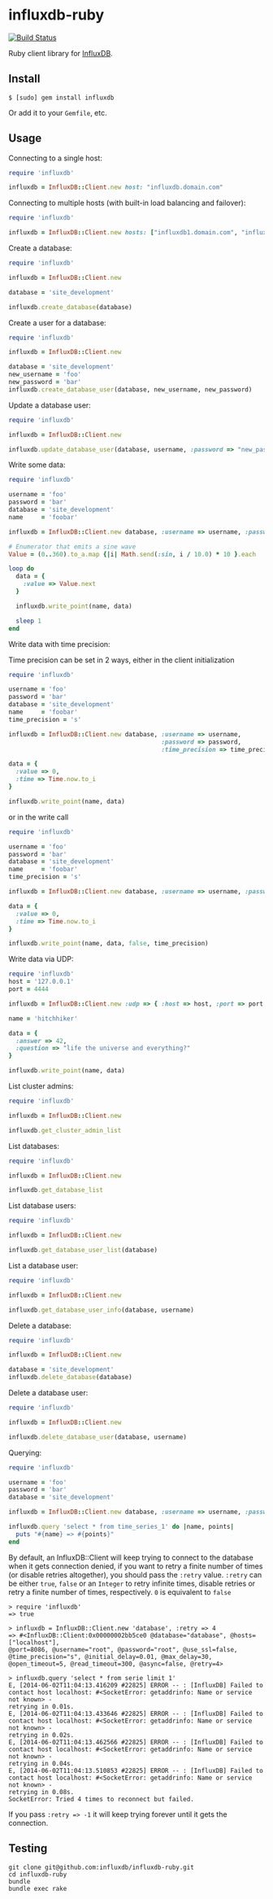influxdb-ruby
=============

[![Build Status](https://travis-ci.org/influxdb/influxdb-ruby.png?branch=master)](https://travis-ci.org/influxdb/influxdb-ruby)

Ruby client library for [InfluxDB](http://influxdb.org/).

Install
-------

```
$ [sudo] gem install influxdb
```

Or add it to your `Gemfile`, etc.

Usage
-----

Connecting to a single host:

``` ruby
require 'influxdb'

influxdb = InfluxDB::Client.new host: "influxdb.domain.com"
```

Connecting to multiple hosts (with built-in load balancing and failover):

``` ruby
require 'influxdb'

influxdb = InfluxDB::Client.new hosts: ["influxdb1.domain.com", "influxdb2.domain.com"]
```

Create a database:

``` ruby
require 'influxdb'

influxdb = InfluxDB::Client.new

database = 'site_development'

influxdb.create_database(database)
```

Create a user for a database:

``` ruby
require 'influxdb'

influxdb = InfluxDB::Client.new

database = 'site_development'
new_username = 'foo'
new_password = 'bar'
influxdb.create_database_user(database, new_username, new_password)
```

Update a database user:

``` ruby
require 'influxdb'

influxdb = InfluxDB::Client.new

influxdb.update_database_user(database, username, :password => "new_password")
```

Write some data:

``` ruby
require 'influxdb'

username = 'foo'
password = 'bar'
database = 'site_development'
name     = 'foobar'

influxdb = InfluxDB::Client.new database, :username => username, :password => password

# Enumerator that emits a sine wave
Value = (0..360).to_a.map {|i| Math.send(:sin, i / 10.0) * 10 }.each

loop do
  data = {
    :value => Value.next
  }

  influxdb.write_point(name, data)

  sleep 1
end
```

Write data with time precision:

Time precision can be set in 2 ways, either in the client initialization

``` ruby
require 'influxdb'

username = 'foo'
password = 'bar'
database = 'site_development'
name     = 'foobar'
time_precision = 's'

influxdb = InfluxDB::Client.new database, :username => username,
                                          :password => password,
                                          :time_precision => time_precision

data = {
  :value => 0,
  :time => Time.now.to_i
}

influxdb.write_point(name, data)
```
or in the write call

``` ruby
require 'influxdb'

username = 'foo'
password = 'bar'
database = 'site_development'
name     = 'foobar'
time_precision = 's'

influxdb = InfluxDB::Client.new database, :username => username, :password => password

data = {
  :value => 0,
  :time => Time.now.to_i
}

influxdb.write_point(name, data, false, time_precision)
```

Write data via UDP:

``` ruby
require 'influxdb'
host = '127.0.0.1'
port = 4444

influxdb = InfluxDB::Client.new :udp => { :host => host, :port => port }

name = 'hitchhiker'

data = {
  :answer => 42,
  :question => "life the universe and everything?"
}

influxdb.write_point(name, data)
```


List cluster admins:

``` ruby
require 'influxdb'

influxdb = InfluxDB::Client.new

influxdb.get_cluster_admin_list
```

List databases:

``` ruby
require 'influxdb'

influxdb = InfluxDB::Client.new

influxdb.get_database_list
```

List database users:

``` ruby
require 'influxdb'

influxdb = InfluxDB::Client.new

influxdb.get_database_user_list(database)
```

List a database user:

``` ruby
require 'influxdb'

influxdb = InfluxDB::Client.new

influxdb.get_database_user_info(database, username)
```

Delete a database:

``` ruby
require 'influxdb'

influxdb = InfluxDB::Client.new

database = 'site_development'
influxdb.delete_database(database)
```

Delete a database user:

``` ruby
require 'influxdb'

influxdb = InfluxDB::Client.new

influxdb.delete_database_user(database, username)
```

Querying:

``` ruby
require 'influxdb'

username = 'foo'
password = 'bar'
database = 'site_development'

influxdb = InfluxDB::Client.new database, :username => username, :password => password

influxdb.query 'select * from time_series_1' do |name, points|
  puts "#{name} => #{points}"
end
```

By default, an InfluxDB::Client will keep trying to connect to the database when
it gets connection denied, if you want to retry a finite number of times
(or disable retries altogether), you should pass the `:retry`
value. `:retry` can be either `true`, `false` or an `Integer` to retry
infinite times, disable retries or retry a finite number of times,
respectively. `0` is equivalent to `false`

```
> require 'influxdb'
=> true

> influxdb = InfluxDB::Client.new 'database', :retry => 4
=> #<InfluxDB::Client:0x00000002bb5ce0 @database="database", @hosts=["localhost"],
@port=8086, @username="root", @password="root", @use_ssl=false,
@time_precision="s", @initial_delay=0.01, @max_delay=30,
@open_timeout=5, @read_timeout=300, @async=false, @retry=4>

> influxdb.query 'select * from serie limit 1'
E, [2014-06-02T11:04:13.416209 #22825] ERROR -- : [InfluxDB] Failed to
contact host localhost: #<SocketError: getaddrinfo: Name or service not known> -
retrying in 0.01s.
E, [2014-06-02T11:04:13.433646 #22825] ERROR -- : [InfluxDB] Failed to
contact host localhost: #<SocketError: getaddrinfo: Name or service not known> -
retrying in 0.02s.
E, [2014-06-02T11:04:13.462566 #22825] ERROR -- : [InfluxDB] Failed to
contact host localhost: #<SocketError: getaddrinfo: Name or service not known> -
retrying in 0.04s.
E, [2014-06-02T11:04:13.510853 #22825] ERROR -- : [InfluxDB] Failed to
contact host localhost: #<SocketError: getaddrinfo: Name or service not known> -
retrying in 0.08s.
SocketError: Tried 4 times to reconnect but failed.

```
If you pass `:retry => -1` it will keep trying forever
until it gets the connection.

Testing
-------

```
git clone git@github.com:influxdb/influxdb-ruby.git
cd influxdb-ruby
bundle
bundle exec rake
```

